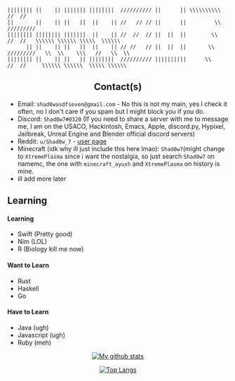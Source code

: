 
      
```
|||||||| ||    || ||||||| ||||||||  ////////// ||      || \\\\\\\\\\       //  //
||       ||    || ||   ||  ||    || //   // // ||      ||         \\    /////////
|||||||| |||||||| |||||||  ||    || //  //  // ||  ||  ||        \\      //  //   \\\\\\ \\\\\\ \\\\\  \\\\\\
      || ||    || ||   ||  ||    || // //   // ||  ||  ||       \\    /////////   \\  \\    \\\   //   \\  \\
|||||||| ||    || ||   || ||||||||  ////////// ||||||||||      \\      //  //     \\\\\\ \\\\\\  \\\\\ \\\\\\
```
<div align="center">

## Contact(s)

</div>

- Email: `shad0wasdfseven@gmail.com` - No this is not my main, yes I check it often, no I don't care if you spam but I might block you if you do.
- Discord: `Shad0w7#0320` (If you need to share a server with me to message me, I am on the USACO, Hackintosh, Emacs, Apple, discord.py, Hypixel, Jailbreak, Unreal Engine and Blender official discord servers)
- Reddit: `u/Shad0w_7` - [user page](https://www.reddit.com/u/Shad0w_7)
- Minecraft (idk why ill just include this here lmao): `Shad0w7`(might change to `XtremePlasma` since i want the nostalgia, so just search `Shad0w7` on namemc, the one with `minecraft_ayush` and `XtremePlasma` on history is mine.
- ill add more later

## Learning

#### Learning

- Swift (Pretty good)
- Nim (LOL)
- R (Biology kill me now)

#### Want to Learn

- Rust
- Haskell
- Go

#### Have to Learn

- Java (ugh)
- Javascript (ugh)
- Ruby (meh)

<div align="center">

[![My github stats](https://github-readme-stats.vercel.app/api?username=Shad0wSeven&show_icons=true&theme=default_repocard)](https://github.com/anuraghazra/github-readme-stats)


[![Top Langs](https://github-readme-stats.vercel.app/api/top-langs/?username=Shad0wSeven&layout=compact&theme=default_repocard)](https://github.com/anuraghazra/github-readme-stats)
</div>
